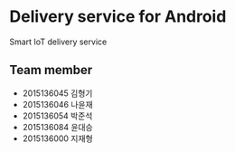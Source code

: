 # Delivery service for Android
Smart IoT delivery service

## Team member
- 2015136045 김형기
- 2015136046 나윤재 
- 2015136054 박준석 
- 2015136084 윤대승
- 2015136000 지재형

